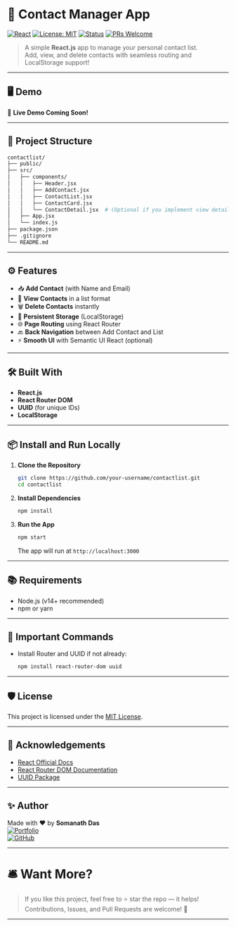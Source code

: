 # 📇 Contact Manager App

[![React](https://img.shields.io/badge/Built%20with-React-blue?logo=react)](https://reactjs.org/)
[![License: MIT](https://img.shields.io/badge/License-MIT-yellow.svg)](https://opensource.org/licenses/MIT)
[![Status](https://img.shields.io/badge/Status-In%20Progress-orange)]()
[![PRs Welcome](https://img.shields.io/badge/PRs-Welcome-brightgreen.svg)]()

> A simple **React.js** app to manage your personal contact list.  
> Add, view, and delete contacts with seamless routing and LocalStorage support!

---

## 🖥️ Demo

🚀 **Live Demo Coming Soon!**

---

## 📂 Project Structure

```bash
contactlist/
├── public/
├── src/
│   ├── components/
│   │   ├── Header.jsx
│   │   ├── AddContact.jsx
│   │   ├── ContactList.jsx
│   │   ├── ContactCard.jsx
│   │   └── ContactDetail.jsx  # (Optional if you implement view details)
│   ├── App.jsx
│   └── index.js
├── package.json
├── .gitignore
└── README.md
```

---

## ⚙️ Features

- 📥 **Add Contact** (with Name and Email)
- 📄 **View Contacts** in a list format
- 🗑️ **Delete Contacts** instantly
- 💾 **Persistent Storage** (LocalStorage)
- 🌐 **Page Routing** using React Router
- 🔙 **Back Navigation** between Add Contact and List
- ⚡ **Smooth UI** with Semantic UI React (optional)

---

## 🛠️ Built With

- **React.js**
- **React Router DOM**
- **UUID** (for unique IDs)
- **LocalStorage**

---

## 📦 Install and Run Locally

1. **Clone the Repository**
   ```bash
   git clone https://github.com/your-username/contactlist.git
   cd contactlist
   ```

2. **Install Dependencies**
   ```bash
   npm install
   ```

3. **Run the App**
   ```bash
   npm start
   ```
   The app will run at `http://localhost:3000`

---

## 📚 Requirements

- Node.js (v14+ recommended)
- npm or yarn

---

## 🔗 Important Commands

- Install Router and UUID if not already:
  ```bash
  npm install react-router-dom uuid
  ```

---

## 🛡️ License

This project is licensed under the [MIT License](LICENSE).

---

## 🙌 Acknowledgements

- [React Official Docs](https://reactjs.org/docs/getting-started.html)
- [React Router DOM Documentation](https://reactrouter.com/en/main)
- [UUID Package](https://www.npmjs.com/package/uuid)

---

## ✨ Author

Made with ❤️ by **Somanath Das**  
[![Portfolio](https://img.shields.io/badge/Portfolio-Coming%20Soon-blueviolet)]()  
[![GitHub](https://img.shields.io/badge/GitHub-Follow-blue?logo=github)](https://github.com/your-username)

---

# 🛎️ Want More?

> If you like this project, feel free to ⭐ star the repo — it helps!  
> Contributions, Issues, and Pull Requests are welcome! 🚀

---
